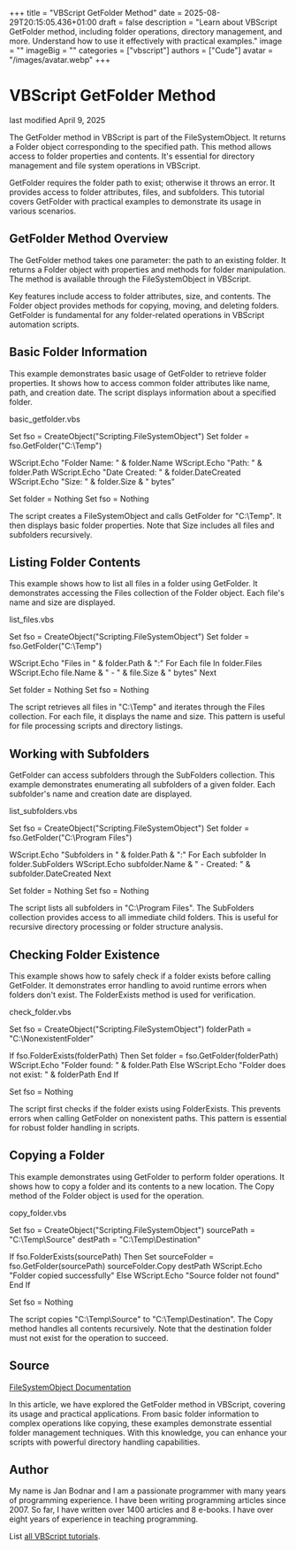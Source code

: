 +++
title = "VBScript GetFolder Method"
date = 2025-08-29T20:15:05.436+01:00
draft = false
description = "Learn about VBScript GetFolder method, including folder operations, directory management, and more. Understand how to use it effectively with practical examples."
image = ""
imageBig = ""
categories = ["vbscript"]
authors = ["Cude"]
avatar = "/images/avatar.webp"
+++

# VBScript GetFolder Method

last modified April 9, 2025

The GetFolder method in VBScript is part of the
FileSystemObject. It returns a Folder object corresponding to the
specified path. This method allows access to folder properties and contents.
It's essential for directory management and file system operations in VBScript.

GetFolder requires the folder path to exist; otherwise it throws an
error. It provides access to folder attributes, files, and subfolders. This
tutorial covers GetFolder with practical examples to demonstrate
its usage in various scenarios.

## GetFolder Method Overview

The GetFolder method takes one parameter: the path to an existing
folder. It returns a Folder object with properties and methods for folder
manipulation. The method is available through the FileSystemObject
in VBScript.

Key features include access to folder attributes, size, and contents. The Folder
object provides methods for copying, moving, and deleting folders.
GetFolder is fundamental for any folder-related operations in
VBScript automation scripts.

## Basic Folder Information

This example demonstrates basic usage of GetFolder to retrieve
folder properties. It shows how to access common folder attributes like name,
path, and creation date. The script displays information about a specified
folder.

basic_getfolder.vbs
  

Set fso = CreateObject("Scripting.FileSystemObject")
Set folder = fso.GetFolder("C:\Temp")

WScript.Echo "Folder Name: " &amp; folder.Name
WScript.Echo "Path: " &amp; folder.Path
WScript.Echo "Date Created: " &amp; folder.DateCreated
WScript.Echo "Size: " &amp; folder.Size &amp; " bytes"

Set folder = Nothing
Set fso = Nothing

The script creates a FileSystemObject and calls
GetFolder for "C:\Temp". It then displays basic folder properties.
Note that Size includes all files and subfolders recursively.

## Listing Folder Contents

This example shows how to list all files in a folder using
GetFolder. It demonstrates accessing the Files collection of the
Folder object. Each file's name and size are displayed.

list_files.vbs
  

Set fso = CreateObject("Scripting.FileSystemObject")
Set folder = fso.GetFolder("C:\Temp")

WScript.Echo "Files in " &amp; folder.Path &amp; ":"
For Each file In folder.Files
    WScript.Echo file.Name &amp; " - " &amp; file.Size &amp; " bytes"
Next

Set folder = Nothing
Set fso = Nothing

The script retrieves all files in "C:\Temp" and iterates through the Files
collection. For each file, it displays the name and size. This pattern is
useful for file processing scripts and directory listings.

## Working with Subfolders

GetFolder can access subfolders through the SubFolders collection.
This example demonstrates enumerating all subfolders of a given folder. Each
subfolder's name and creation date are displayed.

list_subfolders.vbs
  

Set fso = CreateObject("Scripting.FileSystemObject")
Set folder = fso.GetFolder("C:\Program Files")

WScript.Echo "Subfolders in " &amp; folder.Path &amp; ":"
For Each subfolder In folder.SubFolders
    WScript.Echo subfolder.Name &amp; " - Created: " &amp; subfolder.DateCreated
Next

Set folder = Nothing
Set fso = Nothing

The script lists all subfolders in "C:\Program Files". The SubFolders
collection provides access to all immediate child folders. This is useful for
recursive directory processing or folder structure analysis.

## Checking Folder Existence

This example shows how to safely check if a folder exists before calling
GetFolder. It demonstrates error handling to avoid runtime errors
when folders don't exist. The FolderExists method is used for verification.

check_folder.vbs
  

Set fso = CreateObject("Scripting.FileSystemObject")
folderPath = "C:\NonexistentFolder"

If fso.FolderExists(folderPath) Then
    Set folder = fso.GetFolder(folderPath)
    WScript.Echo "Folder found: " &amp; folder.Path
Else
    WScript.Echo "Folder does not exist: " &amp; folderPath
End If

Set fso = Nothing

The script first checks if the folder exists using FolderExists.
This prevents errors when calling GetFolder on nonexistent paths.
This pattern is essential for robust folder handling in scripts.

## Copying a Folder

This example demonstrates using GetFolder to perform folder
operations. It shows how to copy a folder and its contents to a new location.
The Copy method of the Folder object is used for the operation.

copy_folder.vbs
  

Set fso = CreateObject("Scripting.FileSystemObject")
sourcePath = "C:\Temp\Source"
destPath = "C:\Temp\Destination"

If fso.FolderExists(sourcePath) Then
    Set sourceFolder = fso.GetFolder(sourcePath)
    sourceFolder.Copy destPath
    WScript.Echo "Folder copied successfully"
Else
    WScript.Echo "Source folder not found"
End If

Set fso = Nothing

The script copies "C:\Temp\Source" to "C:\Temp\Destination". The Copy method
handles all contents recursively. Note that the destination folder must not
exist for the operation to succeed.

## Source

[FileSystemObject Documentation](https://learn.microsoft.com/en-us/previous-versions/windows/internet-explorer/ie-developer/scripting-articles/6kxy1a51(v=vs.84))

In this article, we have explored the GetFolder method in VBScript,
covering its usage and practical applications. From basic folder information to
complex operations like copying, these examples demonstrate essential folder
management techniques. With this knowledge, you can enhance your scripts with
powerful directory handling capabilities.

## Author

My name is Jan Bodnar and I am a passionate programmer with many years of
programming experience. I have been writing programming articles since 2007. So
far, I have written over 1400 articles and 8 e-books. I have over eight years of
experience in teaching programming.

List [all VBScript tutorials](/vbscript/).